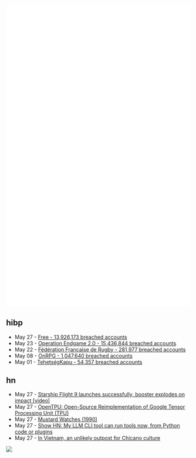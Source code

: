 ![Metrics](https://raw.githubusercontent.com/phixion/phixion/master/metrics.svg)

## hibp

<!--
for https://github.com/phixion/phixion/blob/main/.github/workflows/feeds.yml
-->
<!--START_SECTION:haveibeenpwnd-->
- May 27 - [Free - 13,926,173 breached accounts](https://haveibeenpwned.com/Breach/FreeMobile)
- May 23 - [Operation Endgame 2.0 - 15,436,844 breached accounts](https://haveibeenpwned.com/Breach/OperationEndgame2)
- May 22 - [Fédération Francaise de Rugby - 281,977 breached accounts](https://haveibeenpwned.com/Breach/FFR)
- May 08 - [OnRPG - 1,047,640 breached accounts](https://haveibeenpwned.com/Breach/OnRPG)
- May 01 - [TehetségKapu - 54,357 breached accounts](https://haveibeenpwned.com/Breach/TehetsegKapu)
<!--END_SECTION:haveibeenpwnd-->

## hn

<!--
for https://github.com/phixion/phixion/blob/main/.github/workflows/feeds.yml
-->
<!--START_SECTION:hn-->
- May 27 - [Starship Flight 9 launches successfully, booster explodes on impact [video]](https://www.youtube.com/watch?v=okOzxHN9NOA)
- May 27 - [OpenTPU: Open-Source Reimplementation of Google Tensor Processing Unit (TPU)](https://github.com/UCSBarchlab/OpenTPU)
- May 27 - [Mustard Watches (1990)](https://girard.perso.math.cnrs.fr/mustard/article.html)
- May 27 - [Show HN: My LLM CLI tool can run tools now, from Python code or plugins](https://simonwillison.net/2025/May/27/llm-tools/)
- May 27 - [In Vietnam, an unlikely outpost for Chicano culture](https://www.latimes.com/world-nation/story/2025-05-27/chicano-culture-vietnam)
<!--END_SECTION:hn-->

<!--
for https://yhype.me
-->
![](https://hit.yhype.me/github/profile?user_id=13013670)
